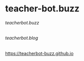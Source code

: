 # teacher-bot.buzz
###### teacherbot.buzz
###### teacherbot.blog

https://teacherbot-buzz.github.io

